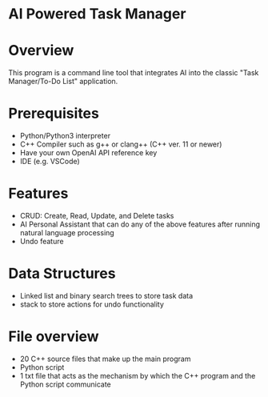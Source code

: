 # AI Powered Task Manager

# Overview
This program is a command line tool that integrates AI into the classic "Task Manager/To-Do List" application. 

# Prerequisites
- Python/Python3 interpreter
- C++ Compiler such as g++ or clang++ (C++ ver. 11 or newer)
- Have your own OpenAI API reference key
- IDE (e.g. VSCode)

# Features
- CRUD: Create, Read, Update, and Delete tasks
- AI Personal Assistant that can do any of the above features after running natural language processing
- Undo feature

# Data Structures
- Linked list and binary search trees to store task data
- stack to store actions for undo functionality

# File overview
- 20 C++ source files that make up the main program
- Python script
- 1 txt file that acts as the mechanism by which the C++ program and the Python script communicate

